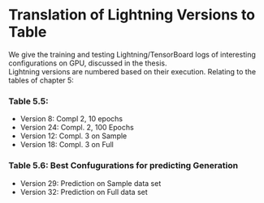 # Translation of Lightning Versions to Table

We give the training and testing Lightning/TensorBoard logs of interesting configurations on GPU, discussed in the thesis.  
Lightning versions are numbered based on their execution. Relating to the tables of chapter 5:

### Table 5.5:
* Version 8: Compl 2, 10 epochs
* Version 24: Compl. 2, 100 Epochs
* Version 12: Compl. 3 on Sample
* Version 18: Compl. 3 on Full

### Table 5.6: Best Confugurations for predicting Generation
* Version 29: Prediction on Sample data set
* Version 32: Prediction on Full data set
